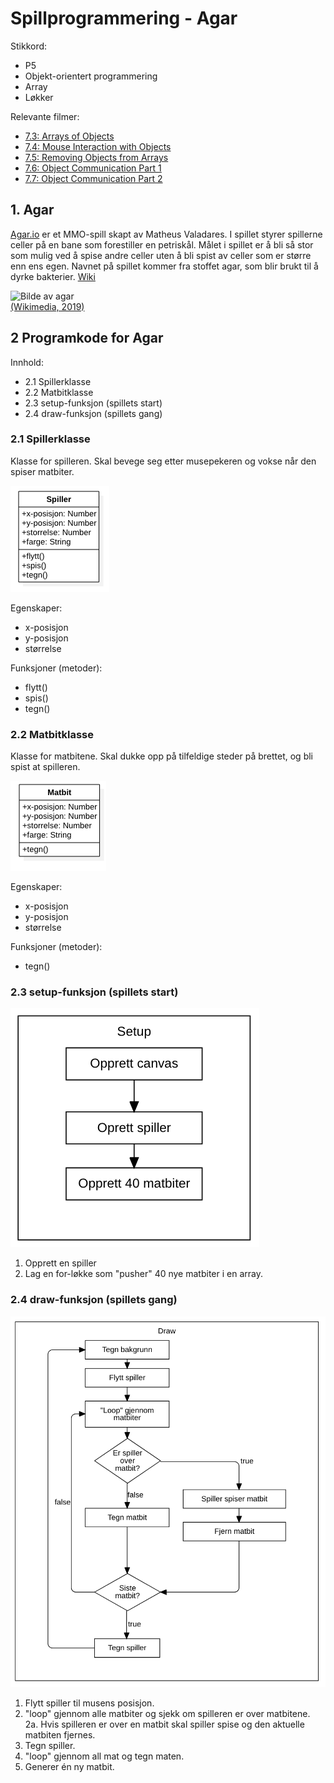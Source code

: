 # Spillprogrammering - Agar

Stikkord:
- P5
- Objekt-orientert programmering
- Array
- Løkker

Relevante filmer:
- [7.3: Arrays of Objects](https://www.youtube.com/watch?v=fBqaA7zRO58&list=PLRqwX-V7Uu6Zy51Q-x9tMWIv9cueOFTFA&index=29)
- [7.4: Mouse Interaction with Objects](https://www.youtube.com/watch?v=TaN5At5RWH8&list=PLRqwX-V7Uu6Zy51Q-x9tMWIv9cueOFTFA&index=31)
- [7.5: Removing Objects from Arrays](https://www.youtube.com/watch?v=tA_ZgruFF9k&list=PLRqwX-V7Uu6Zy51Q-x9tMWIv9cueOFTFA&index=32)
- [7.6: Object Communication Part 1](https://www.youtube.com/watch?v=W1-ej3Wu5zg&list=PLRqwX-V7Uu6Zy51Q-x9tMWIv9cueOFTFA&index=33)
- [7.7: Object Communication Part 2](https://www.youtube.com/watch?v=5Q9cA0REztY&list=PLRqwX-V7Uu6Zy51Q-x9tMWIv9cueOFTFA&index=34)

## 1. Agar
[Agar.io](https://Agar.io) er et MMO-spill skapt av Matheus Valadares. I spillet styrer spillerne celler på en bane som forestiller en petriskål. Målet i spillet er å bli så stor som mulig ved å spise andre celler uten å bli spist av celler som er større enn ens egen. Navnet på spillet kommer fra stoffet agar, som blir brukt til å dyrke bakterier. [Wiki](https://no.wikipedia.org/wiki/Agar.io)  

![Bilde av agar](https://upload.wikimedia.org/wikipedia/commons/8/80/Agar.io-clone_screenshot.png)  
[(Wikimedia, 2019)](https://commons.wikimedia.org/wiki/File:Agar.io-clone_screenshot.png)

## 2 Programkode for Agar


Innhold:
- 2.1 Spillerklasse
- 2.2 Matbitklasse
- 2.3 setup-funksjon (spillets start)
- 2.4 draw-funksjon (spillets gang)

### 2.1 Spillerklasse
Klasse for spilleren. Skal bevege seg etter musepekeren og vokse når den spiser matbiter.

![UML-diagram av klassen Spiller](./bilder/UML-spiller.png)

Egenskaper:
- x-posisjon
- y-posisjon
- størrelse

Funksjoner (metoder):
- flytt()
- spis()
- tegn()

### 2.2 Matbitklasse
Klasse for matbitene. Skal dukke opp på tilfeldige steder på brettet, og bli spist at spilleren.

![UML-diagram av klassen Matbit](./bilder/UML-matbit.png)

Egenskaper:
- x-posisjon
- y-posisjon
- størrelse

Funksjoner (metoder):
- tegn()

### 2.3 setup-funksjon (spillets start)
![Flow-diagram av setup-funksjonen](./bilder/flow-setup.png)


1. Opprett en spiller
2. Lag en for-løkke som "pusher" 40 nye matbiter i en array.


### 2.4 draw-funksjon (spillets gang)
![Flow-diagram av draw-funksjonen](./bilder/flow-draw.png)
1. Flytt spiller til musens posisjon.
2. "loop" gjennom alle matbiter og sjekk om spilleren er over matbitene.  
  2a. Hvis spilleren er over en matbit skal spiller spise og den aktuelle matbiten fjernes.
3. Tegn spiller.
4. "loop" gjennom all mat og tegn maten.
5. Generer én ny matbit.